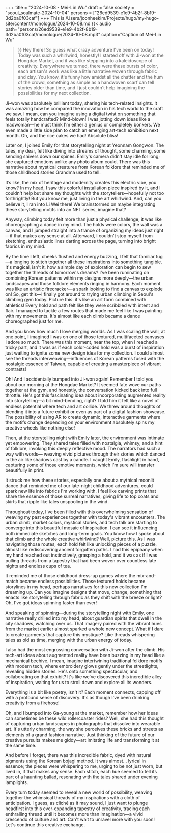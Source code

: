 +++
title = "2024-10-08 - Mei-Lin Wu"
draft = false
society = "seoul_soulmate-2024-10-04"
persons = ["26ed9539-e1e9-4b2f-8b19-3d2ba0f03caf"]
+++
This is /Users/joonheekim/Projects/hugo/my-hugo-site/content/monologue/2024-10-08.md
{{< audio
    path="persons/26ed9539-e1e9-4b2f-8b19-3d2ba0f03caf/monologue/2024-10-08.mp3" 
    caption="Caption of Mei-Lin Wu"
>}}
Hey there! So guess what crazy adventure I've been on today!
Today was such a whirlwind, honestly! I started off with Ji-won at the Hongdae Market, and it was like stepping into a kaleidoscope of creativity. Everywhere we turned, there were these bursts of color, each artisan's work was like a little narrative woven through fabric and clay. You know, it's funny how amidst all the chatter and the hum of the crowd, something as simple as a handwoven scarf can tell stories older than time, and I just couldn't help imagining the possibilities for my next collection.

Ji-won was absolutely brilliant today, sharing his tech-related insights. It was amazing how he compared the innovation in his tech world to the craft we saw. I mean, can you imagine using a digital twist on something that feels totally handcrafted? Mind-blown! I was jotting down ideas like a madwoman—he must think I'm either a genius or completely bonkers. We even made a little side plan to catch an emerging art-tech exhibition next month. Oh, and the rice cakes we had! Absolute bliss!

Later on, I joined Emily for that storytelling night at Yeonnam Gongwon. The tales, my dear, felt like diving into streams of thought, some charming, some sending shivers down our spines. Emily's camera didn't stay idle for long; she captured emotions unlike any photo album could. There was this narrative about mystical creatures from Korean folklore that reminded me of those childhood stories Grandma used to tell. 

It’s like, the mix of heritage and modernity creates this electric vibe, you know? In my head, I saw this colorful installation piece inspired by it, and I couldn't help but share my thoughts with the storytellers—hopefully not too forthrightly! But you know me, just living in the art whirlwind. And, can you believe it, I ran into Li Wei there! We brainstormed on maybe integrating these storytelling motifs into an NFT series, imagine that?

Anyway, climbing today felt more than just a physical challenge; it was like choreographing a dance in my mind. The holds were colors, the wall was a canvas, and I jumped straight into a trance of organizing my ideas just right—if that makes any sense at all. Afterward, I couldn't stop myself from sketching, enthusiastic lines darting across the page, turning into bright fabrics in my mind.

By the time I left, cheeks flushed and energy buzzing, I felt that familiar tug—a longing to stitch together all these inspirations into something tangible. It's magical, isn't it, how a simple day of exploration can begin to sew together the threads of tomorrow's dreams? I've been ruminating on combining Korean patterns within my designs more deeply—the urban landscapes and those folklore elements ringing in harmony. Each moment was like an artistic firecracker—a spark looking to find a canvas to explode on!
So, get this—I finally got around to trying urban climbing in Seoul's climbing gym today. Picture this: it's like an art form combined with athletics! Every hold and path felt like they were scribbled with intent and flair. I managed to tackle a few routes that made me feel like I was painting with my movements. It's almost like each climb became a dance choreographed just for me.

And you know how much I love merging worlds. As I was scaling the wall, at one point, I imagined I was on one of those textured, multifaceted canvases I adore so much. There was this moment, near the top, when I reached a tricky part, and it was as if each color-coded hold was a burst of inspiration just waiting to ignite some new design idea for my collection. I could almost see the threads interweaving—influences of Korean patterns fused with the nostalgic essence of Taiwan, capable of creating a masterpiece of vibrant contrasts!

Oh! And I accidentally bumped into Ji-won again! Remember I told you about our morning at the Hongdae Market? It seemed fate wove our paths together at the gym, and honestly, the conversation kicked back into full throttle. He's got this fascinating idea about incorporating augmented reality into storytelling—a bit mind-bending, right? I told him it felt like a novel of endless potential where tech and art collide. We threw around thoughts of blending it into a future exhibit or even as part of a digital fashion showcase. The possibility of using AR to create dynamic, interactive garments where the motifs change depending on your environment absolutely spins my creative wheels like nothing else!

Then, at the storytelling night with Emily later, the environment was intimate yet empowering. They shared tales filled with nostalgia, whimsy, and a hint of folklore, invoking this deeply reflective mood. The narrators had such a way with words— weaving vivid pictures through their stories which danced in the air like shadows cast by a candle. I caught Emily, flashlight in hand, capturing some of those emotive moments, which I'm sure will transfer beautifully in print.

It struck me how these stories, especially one about a mythical moonlit dance that reminded me of our late-night childhood adventures, could spark new life into fabrics I'm working with. I feel like carving prints that share the essence of those surreal narratives, giving life to top coats and skirts that ripple like tales unspooling in the wind.

Throughout today, I've been filled with this overwhelming sensation of weaving my past experiences together with today's vibrant encounters. The urban climb, market colors, mystical stories, and tech talk are starting to converge into this beautiful mosaic of inspiration. I can see it influencing both immediate sketches and long-term goals.
You know how I spoke about that climb and the whole creative whirlwind? Well, picture this. As I was navigating those routes, each hold felt like unlocking pieces of a puzzle, almost like rediscovering ancient forgotten paths. I had this epiphany when my hand reached out instinctively, grasping a hold, and it was as if I was pulling threads from a tapestry that had been woven over countless late nights and endless cups of tea.

It reminded me of those childhood dress-up games where the mix-and-match became endless possibilities. Those textured holds became storylines in my head, perhaps narratives for this new collection I'm dreaming up. Can you imagine designs that move, change, something that enacts like storytelling through fabric as they shift with the breeze or light? Oh, I've got ideas spinning faster than ever!

And speaking of spinning—during the storytelling night with Emily, one narrative really drilled into my head, about guardian spirits that dwell in the city shadows, watching over us. That imagery paired with the vibrant hues from the market earlier almost sparked a whole new concept. What if I dare to create garments that capture this mystique? Like threads whispering tales as old as time, merging with the urban energy of today.

I also had the most engrossing conversation with Ji-won after the climb. His tech-art ideas about augmented reality have been buzzing in my head like a mechanical beehive. I mean, imagine intertwining traditional folklore motifs with modern tech, where embroidery glows gently under the streetlights, revealing hidden stories. He's onto something spectacular, and collaborating on that exhibit? It's like we've discovered this incredible alley of inspiration, waiting for us to stroll down and explore all its wonders.

Everything is a bit like poetry, isn't it? Each moment connects, capping off with a profound sense of discovery. It's as though I've been drinking creativity from a firehose!

Oh, and I bumped into Ga-young at the market, remember how her ideas can sometimes be these wild rollercoaster rides? Well, she had this thought of capturing urban landscapes in photographs that dissolve into wearable art. It's utterly charming, the way she perceives these bricks and streets as elements of a grand fashion narrative. Just thinking of the future of our creative pursuits makes me giddy—art imitating life and transforming it at the same time.

And before I forget, there was this incredible fabric, dyed with natural pigments using the Korean bojagi method. It was almost... lyrical in essence; the pieces were whispering to me, urging to be not just worn, but lived in, if that makes any sense. Each stitch, each hue seemed to tell its part of a haunting ballad, resonating with the tales shared under evening lamplights.

Every turn today seemed to reveal a new world of possibility, weaving together the whimsical threads of my inspirations with a cloth of anticipation. I guess, as cliché as it may sound, I just want to plunge headfirst into this ever-expanding tapestry of creativity, tracing each enthralling thread until it becomes more than imagination—a vivid crescendo of culture and art.
Can't wait to unravel more with you soon! Let's continue this creative exchange.
